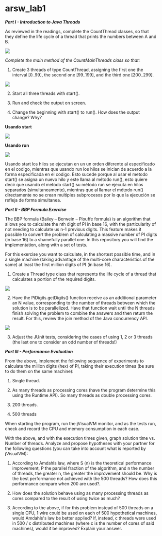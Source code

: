 # arsw_lab1

***Part I - Introduction to Java Threads***

As reviewed in the readings, complete the CountThread classes, so that they define the life cycle of a thread that prints the numbers between A and B. 

![](PARALLELISM-JAVA_THREADS_MAVEN-INTRODUCTION_BBP_FORMULA/img/1.png)


*Complete the main method of the CountMainThreads class so that:*
1. Create 3 threads of type CountThread, assigning the first one the interval [0..99], the second one [99..199], and the third one [200..299]. 

![](PARALLELISM-JAVA_THREADS_MAVEN-INTRODUCTION_BBP_FORMULA/img/2.png)


2. Start all three threads with start(). 

3. Run and check the output on screen. 

4. Change the beginning with start() to run(). How does the output change? Why?

**Usando start**

![](PARALLELISM-JAVA_THREADS_MAVEN-INTRODUCTION_BBP_FORMULA/img/s.png)

**Usando run**

![](PARALLELISM-JAVA_THREADS_MAVEN-INTRODUCTION_BBP_FORMULA/img/r.png)

  
Usando start los hilos se ejecutan en un un orden diferente al especificado en el codigo, mientras que usando run los hilos se inician de acuerdo a la forma especificada en el codigo. Esto sucede porque al usar el metodo start() se asigna un nuevo hilo y este llama al método run(), esto quiere decir que usando el metodo start() su método run se ejecuta en hilos separados (simultaneamente), mientras que al llamar el método run() directamente no se crean multiples subprocesos por lo que la ejecución se refleja de forma simultanea.

***Part II - BBP Formula Exercise***


The BBP formula (Bailey – Borwein – Plouffe formula) is an algorithm that allows you to calculate the nth digit of PI in base 16, with the particularity of not needing to calculate us n-1 previous digits. This feature makes it possible to convert the problem of calculating a massive number of PI digits (in base 16) to a shamefully parallel one. In this repository you will find the implementation, along with a set of tests.


For this exercise you want to calculate, in the shortest possible time, and in a single machine (taking advantage of the multi-core characteristics of the same) at least the first million digits of PI (in base 16).


1. Create a Thread type class that represents the life cycle of a thread that calculates a portion of the required digits. 

![](PARALLELISM-JAVA_THREADS_MAVEN-INTRODUCTION_BBP_FORMULA/img/p1.png)

2. Have the PiDigits.getDigits() function receive as an additional parameter an N value, corresponding to the number of threads between which the solution is to be parallelized. Have that function wait until the N threads finish solving the problem to combine the answers and then return the result. For this, review the join method of the Java concurrency API. 

![](PARALLELISM-JAVA_THREADS_MAVEN-INTRODUCTION_BBP_FORMULA/img/p2.png)

3. Adjust the JUnit tests, considering the cases of using 1, 2 or 3 threads (the last one to consider an odd number of threads!)

***Part III - Performance Evaluation***

From the above, implement the following sequence of experiments to calculate the million digits (hex) of PI, taking their execution times (be sure to do them on the same machine):

1. Single thread. 

3. As many threads as processing cores (have the program determine this using the Runtime API). So many threads as double processing cores. 

3. 200 threads.

5. 500 threads 

When starting the program, run the jVisualVM monitor, and as the tests run, check and record the CPU and memory consumption in each case.

With the above, and with the execution times given, graph solution time vs. Number of threads. Analyze and propose hypotheses with your partner for the following questions (you can take into account what is reported by jVisualVM):

1. According to Amdahls law, where S (n) is the theoretical performance improvement, P the parallel fraction of the algorithm, and n the number of threads, the greater n, the greater the improvement should be. Why is the best performance not achieved with the 500 threads? How does this performance compare when 200 are used?.  

2. How does the solution behave using as many processing threads as cores compared to the result of using twice as much?

3. According to the above, if for this problem instead of 500 threads on a single CPU, 1 wire could be used on each of 500 hypothetical machines, would Amdahls's law be better applied? If, instead, c threads were used in 500 / c distributed machines (where c is the number of cores of said machines), would it be improved? Explain your answer.


